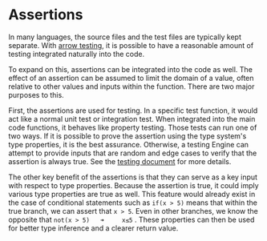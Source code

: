 # Assertions

In many languages, the source files and the test files are typically kept separate. With [arrow testing](arrowTesting.md), it is possible to have a reasonable amount of testing integrated naturally into the code.

To expand on this, assertions can be integrated into the code as well. The effect of an assertion can be assumed to limit the domain of a value, often relative to other values and inputs within the function. There are two major purposes to this.

First, the assertions are used for testing. In a specific test function, it would act like a normal unit test or integration test. When integrated into the main code functions, it behaves like property testing. Those tests can run one of two ways. If it is possible to prove the assertion using the type system's type properties, it is the best assurance. Otherwise, a testing Engine can attempt to provide inputs that are random and edge cases to verify that the assertion is always true. See the [testing document](testing.md) for more details.

The other key benefit of the assertions is that they can serve as a key input with respect to type properties. Because the assertion is true, it could imply various type properties are true as well. This feature would already exist in the case of conditional statements such as `if(x > 5)` means that within the true branch, we can assert that `x > 5`. Even in other branches, we know the opposite that `not(x > 5)   ➜     x≤5` . These properties can then be used for better type inference and a clearer return value.
